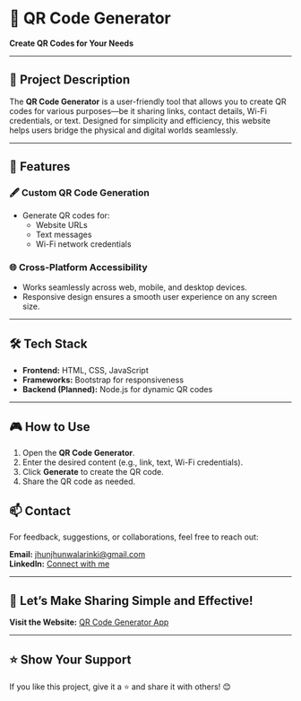 # 📱 **QR Code Generator**  
**Create QR Codes for Your Needs**

---

## 📝 **Project Description**  
The **QR Code Generator** is a user-friendly tool that allows you to create QR codes for various purposes—be it sharing links, contact details, Wi-Fi credentials, or text. Designed for simplicity and efficiency, this website helps users bridge the physical and digital worlds seamlessly.  

---

## 🌟 **Features**  

### 🖋️ **Custom QR Code Generation**  
- Generate QR codes for:  
  - Website URLs  
  - Text messages   
  - Wi-Fi network credentials  
 

### 🌐 **Cross-Platform Accessibility**  
- Works seamlessly across web, mobile, and desktop devices.  
- Responsive design ensures a smooth user experience on any screen size.  
 
---

## 🛠️ **Tech Stack**  
- **Frontend:** HTML, CSS, JavaScript  
- **Frameworks:** Bootstrap for responsiveness   
- **Backend (Planned):** Node.js for dynamic QR codes  

---

## 🎮 **How to Use**  
1. Open the **QR Code Generator**.  
2. Enter the desired content (e.g., link, text, Wi-Fi credentials).    
3. Click **Generate** to create the QR code.  
4. Share the QR code as needed.  



## 📫 **Contact**  
For feedback, suggestions, or collaborations, feel free to reach out:  

**Email:** [jhunjhunwalarinki@gmail.com](mailto:jhunjhunwalarinki@gmail.com)  
**LinkedIn:** [Connect with me](https://www.linkedin.com/in/rinki-jhunjhunwala-2b2a9320a/)  

---

## 🎉 **Let’s Make Sharing Simple and Effective!**  

**Visit the Website:** [QR Code Generator App](https://qrcode-generator-ashy.vercel.app/)


---

## ⭐ **Show Your Support**  
If you like this project, give it a ⭐ and share it with others! 😊  
